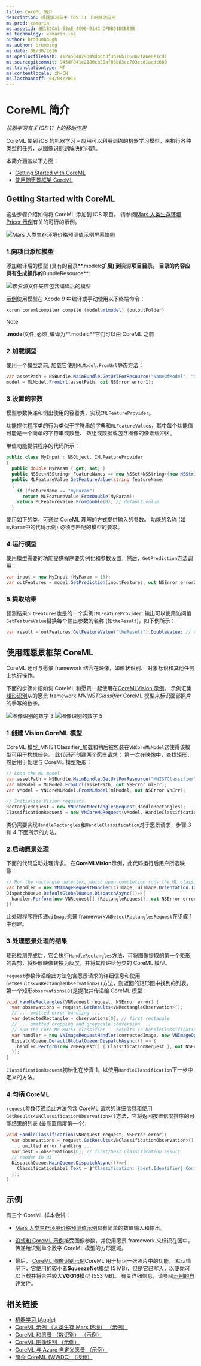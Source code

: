```yaml
---
title: CoreML 简介
description: 机器学习有关 iOS 11 上的移动应用
ms.prod: xamarin
ms.assetid: BE1E2CA1-E3AE-4C90-914C-CFDBD1DCB82B
ms.technology: xamarin-ios
author: bradumbaugh
ms.author: brumbaug
ms.date: 08/30/2016
ms.openlocfilehash: 412a534829349dbbc3f3b76b166882fa6e0e1cd1
ms.sourcegitcommit: 945df041e2180cb20af08b83cc703ecd1aedc6b0
ms.translationtype: MT
ms.contentlocale: zh-CN
ms.lasthandoff: 04/04/2018
---
```

# <a name="introduction-to-coreml"></a>CoreML 简介

_机器学习有关 iOS 11 上的移动应用_

CoreML 使到 iOS 的机器学习 – 应用可以利用训练的机器学习模型，来执行各种类型的任务，从图像识别到解决的问题。

本简介涵盖以下方面：

- [Getting Started with CoreML](#coreml)
- [使用随愿景框架 CoreML](#coremlvision)

<a name="coreml" />

## <a name="getting-started-with-coreml"></a>Getting Started with CoreML

这些步骤介绍如何将 CoreML 添加到 iOS 项目。 请参阅[Mars 人类生存环境 Pricer 示例](https://developer.xamarin.com/samples/monotouch/ios11/CoreML/)有关的可行的示例。

![Mars 人类生存环境价格预测值示例屏幕快照](coreml-images/marspricer-heading.png)

### <a name="1-add-the-model-to-the-project"></a>1.向项目添加模型

添加编译后的模型 (具有的目录**.modelc**扩展) 到**资源**项目目录。 目录的内容应具有生成操作的**BundleResource**:

![该资源文件夹应包含编译后的模型](coreml-images/resources-modelc.png)

[示例](https://developer.xamarin.com/samples/monotouch/ios11/)使用模型在 Xcode 9 中编译或手动使用以下终端命令：

```csharp
xcrun coremlcompiler compile {model.mlmodel} {outputFolder}
```

> [!NOTE]
> **.model**文件_必须_编译为**.modelc**它们可以由 CoreML 之前

### <a name="2-load-the-model"></a>2.加载模型

使用一个模型之前, 加载它使用`MLModel.FromUrl`静态方法：

```csharp
var assetPath = NSBundle.MainBundle.GetUrlForResource("NameOfModel", "mlmodelc");
model = MLModel.FromUrl(assetPath, out NSError error1);
```

### <a name="3-set-the-parameters"></a>3.设置的参数

模型参数传递和切出使用的容器类，实现`IMLFeatureProvider`。

功能提供程序类的行为类似于字符串的字典和`MLFeatureValue`s，其中每个功能值可能是一个简单的字符串或数量、 数组或数据或包含图像的像素缓冲区。

单值功能提供程序的代码所示：

```csharp
public class MyInput : NSObject, IMLFeatureProvider
{
  public double MyParam { get; set; }
  public NSSet<NSString> FeatureNames => new NSSet<NSString>(new NSString("myParam"));
  public MLFeatureValue GetFeatureValue(string featureName)
  {
    if (featureName == "myParam")
      return MLFeatureValue.FromDouble(MyParam);
    return MLFeatureValue.FromDouble(0); // default value
  }
```

使用如下的类，可通过 CoreML 理解的方式提供输入的参数。 功能的名称 (如`myParam`中的代码示例) 必须与匹配的模型的要求。

### <a name="4-run-the-model"></a>4.运行模型

使用模型需要的功能提供程序要实例化和参数设置，然后，`GetPrediction`方法调用：

```csharp
var input = new MyInput {MyParam = 13};
var outFeatures = model.GetPrediction(inputFeatures, out NSError error2);
```

### <a name="5-extract-the-results"></a>5.提取结果

预测结果`outFeatures`也是的一个实例`IMLFeatureProvider`; 输出可以使用访问值`GetFeatureValue`替换每个输出参数的名称 (如`theResult`)，如下例所示：

```csharp
var result = outFeatures.GetFeatureValue("theResult").DoubleValue; // eg. 6227020800
```

<a name="coremlvision" />

## <a name="using-coreml-with-the-vision-framework"></a>使用随愿景框架 CoreML

CoreML 还可与愿景 framework 结合在映像，如形状识别、 对象标识和其他任务上执行操作。

下面的步骤介绍如何 CoreML 和愿景一起使用在[CoreMLVision 示例](https://developer.xamarin.com/samples/monotouch/ios11/CoreMLVision/)。 示例汇集[矩形识别](~/ios/platform/introduction-to-ios11/vision.md#rectangles)从的愿景 framework _MNINSTClassifier_ CoreML 模型来标识面部照片的手写的数字。

![图像识别的数字 3](coreml-images/vision3.png) ![图像识别的数字 5](coreml-images/vision5.png)

### <a name="1-create-a-vision-coreml-model"></a>1.创建 Vision CoreML 模型

CoreML 模型_MNISTClassifier_加载和稍后被包装在`VNCoreMLModel`这使得该模型可用于构想任务。 此代码还创建两个愿景请求： 第一次在映像中，查找矩形，然后用于处理与 CoreML 模型矩形：

```csharp
// Load the ML model
var assetPath = NSBundle.MainBundle.GetUrlForResource("MNISTClassifier", "mlmodelc");
var mlModel = MLModel.FromUrl(assetPath, out NSError mlErr);
var vModel = VNCoreMLModel.FromMLModel(mlModel, out NSError vnErr);

// Initialize Vision requests
RectangleRequest = new VNDetectRectanglesRequest(HandleRectangles);
ClassificationRequest = new VNCoreMLRequest(vModel, HandleClassification);
```

类仍需要实现`HandleRectangles`和`HandleClassification`对于愿景请求，步骤 3 和 4 下面所示的方法。

### <a name="2-start-the-vision-processing"></a>2.启动愿景处理

下面的代码启动处理请求。 在**CoreMLVision**示例，此代码运行后用户所选映像：

```csharp
// Run the rectangle detector, which upon completion runs the ML classifier.
var handler = new VNImageRequestHandler(ciImage, uiImage.Orientation.ToCGImagePropertyOrientation(), new VNImageOptions());
DispatchQueue.DefaultGlobalQueue.DispatchAsync(()=>{
  handler.Perform(new VNRequest[] {RectangleRequest}, out NSError error);
});
```

此处理程序将传递`ciImage`愿景 framework`VNDetectRectanglesRequest`在步骤 1 中创建。

### <a name="3-handle-the-results-of-vision-processing"></a>3.处理愿景处理的结果

矩形检测完成后，它会执行`HandleRectangles`方法，可将图像提取的第一个矩形的裁剪，将矩形映像转换为灰度，并将其传递给分类的 CoreML 模型。

`request`参数传递给此方法包含愿景请求的详细信息和使用`GetResults<VNRectangleObservation>()`方法，则返回的矩形图中找到的列表。 第一个矩形`observations[0]`是提取并传递给 CoreML 模型：

```csharp
void HandleRectangles(VNRequest request, NSError error) {
  var observations = request.GetResults<VNRectangleObservation>();
  // ... omitted error handling ...
  var detectedRectangle = observations[0]; // first rectangle
  // ... omitted cropping and greyscale conversion ...
  // Run the Core ML MNIST classifier -- results in handleClassification method
  var handler = new VNImageRequestHandler(correctedImage, new VNImageOptions());
  DispatchQueue.DefaultGlobalQueue.DispatchAsync(() => {
    handler.Perform(new VNRequest[] { ClassificationRequest }, out NSError err);
  });
}
```

`ClassificationRequest`初始化在步骤 1，以使用`HandleClassification`下一步中定义的方法。

### <a name="4-handle-the-coreml"></a>4.句柄 CoreML

`request`参数传递给此方法包含 CoreML 请求的详细信息和使用`GetResults<VNClassificationObservation>()`方法，它将返回按置信度排序的可能结果的列表 (最高置信度第一个):

```csharp
void HandleClassification(VNRequest request, NSError error){
  var observations = request.GetResults<VNClassificationObservation>();
  ... omitted error handling ...
  var best = observations[0]; // first/best classification result
  // render in UI
  DispatchQueue.MainQueue.DispatchAsync(()=>{
    ClassificationLabel.Text = $"Classification: {best.Identifier} Confidence: {best.Confidence * 100f:#.00}%";
  });
}
```



## <a name="samples"></a>示例

有三个 CoreML 样本尝试：

* [Mars 人类生存环境价格预测值示例](https://developer.xamarin.com/samples/monotouch/ios11/CoreML/)具有简单的数值输入和输出。

* [设想和 CoreML 示例](https://developer.xamarin.com/samples/monotouch/ios11/CoreMLVision/)接受图像参数，并使用愿景 framework 来标识在图中，传递给识别单个数字 CoreML 模型的方形区域。

* 最后， [CoreML 图像识别示例](https://developer.xamarin.com/samples/monotouch/ios11/CoreMLImageRecognition/)CoreML 用于标识一张照片中的功能。 默认情况下，它使用的较小者**SqueezeNet**模型 (5 MB)，但是它已写入，以便你可以下载并将合并较大**VGG16**模型 (553 MB)。 有关详细信息，请参阅[示例的自述文件](https://github.com/xamarin/ios-samples/blob/master/ios11/CoreMLImageRecognition/CoreMLImageRecognition/README.md)。


## <a name="related-links"></a>相关链接

- [机器学习 (Apple)](https://developer.apple.com/machine-learning/)
- [CoreML 示例 （人类生存 Mars 环境） （示例）](https://developer.xamarin.com/samples/monotouch/ios11/CoreML/)
- [CoreML 和愿景 （数识别） （示例）](https://developer.xamarin.com/samples/monotouch/ios11/CoreMLVision/)
- [CoreML 图像识别 （示例）](https://developer.xamarin.com/samples/monotouch/ios11/CoreMLImageRecognition/)
- [CoreML 与 Azure 自定义愿景 （示例）](https://developer.xamarin.com/samples/monotouch/ios11/CoreMLAzureModel)
- [简介 CoreML (WWDC) （视频）](https://developer.apple.com/videos/play/wwdc2017/703/)
